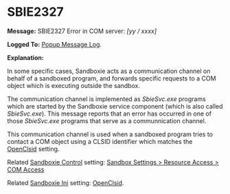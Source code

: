 # SBIE2327


**Message:** SBIE2327 Error in COM server: _[yy / xxxx]_

**Logged To:** [Popup Message Log](PopupMessageLog.md).

**Explanation:**

In some specific cases, Sandboxie acts as a communication channel on behalf of a sandboxed program, and forwards specific requests to a COM object which is executing outside the sandbox.

The communication channel is implemented as _SbieSvc.exe_ programs which are started by the Sandboxie service component (which is also called _SbieSvc.exe_). This message reports that an error has occurred in one of those _SbieSvc.exe_ programs that serve as a communnication channel.

This communication channel is used when a sandboxed program tries to contact a COM object using a CLSID identifier which matches the [OpenClsid](OpenClsid.md) setting.

Related [Sandboxie Control](SandboxieControl.md) setting: [Sandbox Settings > Resource Access > COM Access](ResourceAccessSettings.md#com-access)

Related [Sandboxie Ini](SandboxieIni.md) setting: [OpenClsid](OpenClsid.md).
